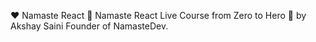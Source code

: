 
❤️ Namaste React 🙏
Namaste React Live Course from Zero to Hero 🚀 by Akshay Saini Founder of NamasteDev.









